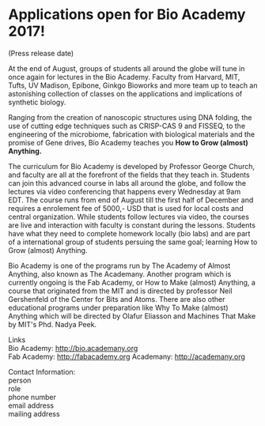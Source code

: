 # Applications open for Bio Academy 2017!

(Press release date)

At the end of August, groups of students all around the globe will tune in once again for lectures in the Bio Academy.
Faculty from Harvard, MIT, Tufts, UV Madison, Epibone, Ginkgo Bioworks and more team up to teach an astonishing collection of classes on the applications and implications of synthetic biology.

Ranging from the creation of nanoscopic structures using DNA folding, the use of cutting edge techniques such as CRISP-CAS 9 and FISSEQ, to the engineering of the microbiome, fabrication with biological materials and the promise of Gene drives, Bio Academy teaches you **How to Grow (almost) Anything.**

The curriculum for Bio Academy is developed by Professor George Church, and faculty are all at the forefront of the fields that they teach in. Students can join this advanced course in labs all around the globe, and follow the lectures via video conferencing that happens every Wednesday at 9am EDT. The course runs from end of August till the first half of December and requires a enrolement fee of 5000,- USD that is used for local costs and central organization. While students follow lectures via video, the courses are live and interaction with faculty is constant during the lessons. Students have what they need to complete homework locally (bio labs) and are part of a international group of students persuing the same goal; learning How to Grow (almost) Anything.

Bio Academy is one of the programs run by The Academy of Almost Anything, also known as The Academany. Another program which is currently ongoing is the Fab Academy, or How to Make (almost) Anything, a course that originated from the MIT and is directed by professor Neil Gershenfeld of the Center for Bits and Atoms. There are also other educational programs under preparation like Why To Make (almost) Anything which will be directed by Olafur Eliasson and Machines That Make by MIT's Phd. Nadya Peek.

Links   
Bio Academy: http://bio.academany.org  
Fab Academy: http://fabacademy.org
Academany: http://academany.org


Contact Information:  
person  
role  
phone number  
email address  
mailing address  
